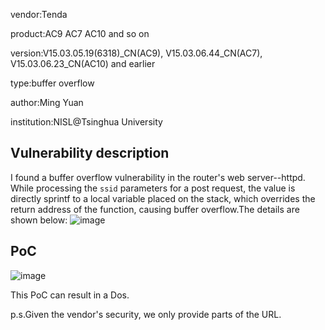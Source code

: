 
vendor:Tenda


product:AC9 AC7 AC10 and so on

version:V15.03.05.19(6318)_CN(AC9), V15.03.06.44_CN(AC7), V15.03.06.23_CN(AC10) and earlier

type:buffer overflow

author:Ming Yuan

institution:NISL@Tsinghua University

Vulnerability description
-------------------------
I found a buffer overflow vulnerability in the router's web server--httpd. While processing the `ssid` parameters for a post request, the value is directly sprintf to a local variable placed on the stack, which overrides the return address of the function, causing buffer overflow.The details are shown below:
![image](https://github.com/ZIllR0/Routers/blob/master/Tenda/images/image2.jpg)

PoC
-------------------------

![image](https://github.com/ZIllR0/Routers/blob/master/Tenda/images/image3.jpg)

This PoC can result in a Dos. 


p.s.Given the vendor's security, we only provide parts of the URL.
